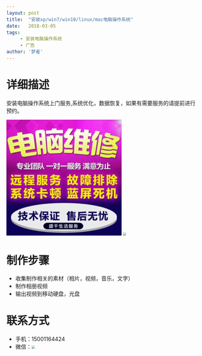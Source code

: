 ```yaml
---
layout: post
title:  "安装xp/win7/win10/linux/mac电脑操作系统"
date:   2018-03-05
tags:
     - 安装电脑操作系统
     - 广告
author: '梦者'
---
```


# 详细描述
安装电脑操作系统上门服务,系统优化，数据恢复，如果有需要服务的请提前进行预约。

<img src="/img/diannao.jpeg" class="img-thumbnail" style="zoom:50%" />


<img src="https://supermanxkq.github.io/img/weixiu.jpeg" class="img-thumbnail" style="zoom:50%" />

# 制作步骤

* 收集制作相关的素材（相片，视频，音乐，文字）
* 制作相册视频
* 输出视频到移动硬盘，光盘

# 联系方式
 
 * 手机：15001164424
 * 微信：<img src="https://supermanxkq.github.io/img/weixin.jpeg" class="img-thumbnail" style="zoom:50%" />

 